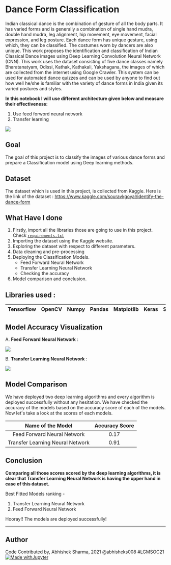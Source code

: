 # Dance Form Classification
Indian classical dance is the combination of gesture of all the body parts. It has varied forms and is generally a combination of single hand mudra, double hand mudra, leg alignment, hip movement, eye movement, facial expression, and leg posture. Each dance form has unique gesture, using which, they can be classified. The costumes worn by dancers are also unique. This work proposes the identification and classification of Indian Classical Dance images using Deep Learning Convolution Neural Network (CNN). This work uses the dataset consisting of five dance classes namely Bharatanatyam, Odissi, Kathak, Kathakali, Yakshagana, the images of which are collected from the internet using Google Crawler. This system can be used for automated dance quizzes and can be used by anyone to find out how well he/she is familiar with the variety of dance forms in India given its varied postures and styles.

**In this notebook I will use different architecture given below and measure their effectiveness:**
1. Use feed forword neural network
2. Transfer learning

![](https://github.com/abhisheks008/ML-ProjectKart/blob/patch-14/Dance%20Form%20Classification/Images/dance1.webp)

## Goal
The goal of this project is to classify the images of various dance forms and prepare a Classification model using Deep learning methods.

## Dataset
The dataset which is used in this project, is collected from Kaggle. Here is the link of the dataset : https://www.kaggle.com/souravkgoyal/identify-the-dance-form

## What Have I done
1. Firstly, import all the libraries those are going to use in this project. Check [`requirements.txt`](https://github.com/abhisheks008/ML-ProjectKart/blob/patch-14/Dance%20Form%20Classification/requirements.txt)
2. Importing the dataset using the Kaggle website.
3. Exploring the dataset with respect to different parameters.
4. Data cleaning and pre-processing
5. Deploying the Classification Models. 
    - Feed Forward Neural Network
    - Transfer Learning Neural Network
    - Checking the accuracy
6. Model comparison and conclusion.

## Libraries used :
|Tensorflow|OpenCV|Numpy|Pandas|Matplotlib|Keras|Sklearn|Seaborn|fastai2|
|:---:|:---:|:---:|:---:|:---:|:---:|:---:|:---:|:---:|

## Model Accuracy Visualization
A. **Feed Forward Neural Network** :

![](https://github.com/abhisheks008/ML-ProjectKart/blob/patch-14/Dance%20Form%20Classification/Images/dance3.png)

B. **Transfer Learning Neural Network** :

![](https://github.com/abhisheks008/ML-ProjectKart/blob/patch-14/Dance%20Form%20Classification/Images/dance2.png)


## Model Comparison
We have deployed two deep learning algorithms and every algorithm is deployed successfully without any hesitation. We have checked the accuracy of the models based on the accuracy score of each of the models. Now let's take a look at the scores of each models.

|Name of the Model|Accuracy Score|
|:---:|:---:|
|Feed Forward Neural Network|0.17|
|Transfer Learning Neural Network|0.91|


## Conclusion
**Comparing all those scores scored by the deep learning algorithms, it is clear that Transfer Learning Neural Network is having the upper hand in case of this dataset.**

Best Fitted Models ranking - 
1. Transfer Learning Neural Network
2. Feed Forward Neural Network

Hooray!! The models are deployed successfully!


 
********************************************************************

## Author
Code Contributed by, Abhishek Sharma, 2021 @abhisheks008 #LGMSOC21
[![Made withJupyter](https://img.shields.io/badge/Made%20with-Jupyter-orange?style=for-the-badge&logo=Jupyter)](https://jupyter.org/try)




